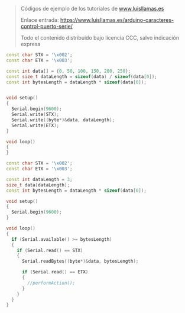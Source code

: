 > Códigos de ejemplo de los tutoriales de www.luisllamas.es
>
> Enlace entrada: https://www.luisllamas.es/arduino-caracteres-control-puerto-serie/
>
> Todo el contenido distribuido bajo licencia CCC, salvo indicación expresa

```cpp
const char STX = '\x002';
const char ETX = '\x003';

const int data[] = {0, 50, 100, 150, 200, 250};
const size_t dataLength = sizeof(data) / sizeof(data[0]);
const int bytesLength = dataLength * sizeof(data[0]);


void setup()
{
  Serial.begin(9600);
  Serial.write(STX);
  Serial.write((byte*)&data, dataLength);
  Serial.write(ETX);
}

void loop() 
{
}
```

```cpp
const char STX = '\x002';
const char ETX = '\x003';

const int dataLength = 3;
size_t data[dataLength];
const int bytesLength = dataLength * sizeof(data[0]);

void setup()
{
  Serial.begin(9600);
}

void loop()
{
  if (Serial.available() >= bytesLength)
  {
    if (Serial.read() == STX)
    {
      Serial.readBytes((byte*)&data, bytesLength);

      if (Serial.read() == ETX)
      {
        //performAction();
      }
    }
  }
}
```